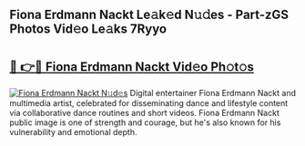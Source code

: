 ## Fiona Erdmann Nackt Le𝚊k𝚎d N𝚞𝚍es - Part-zGS Photos Vid𝚎o Le𝚊ks 7Ryyo

# <h2><a href="http://fbail1o.evod.top/?m=Fiona+Erdmann+Nackt">🔗 👉🔴 Fiona Erdmann Nackt Vid𝚎o Ph𝚘t𝚘s</a></h2>

[![Fiona Erdmann Nackt N𝚞d𝚎s](https://i.imgur.com/8V9OHl7.gif)](http://fbail1o.evod.top/?m=Fiona+Erdmann+Nackt)
Digital entertainer Fiona Erdmann Nackt and multimedia artist, celebrated for disseminating dance and lifestyle content via collaborative dance routines and short videos. Fiona Erdmann Nackt public image is one of strength and courage, but he's also known for his vulnerability and emotional depth. 
